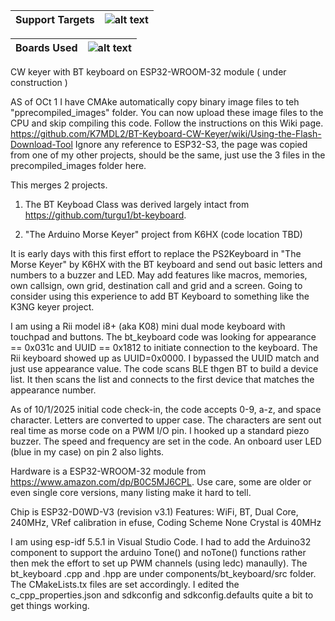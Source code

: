 | Support Targets | ![alt text][esp32] |
| --- | --- |

| Boards Used | ![alt text][esp32-WROOM-32]|
| --- | --- |

[esp32]: https://img.shields.io/badge/ESP32-green "ESP32"
[esp32-WROOM-32]: https://img.shields.io/badge/ESP32--WROOM--32-orange "ESP32-WROOM-32"

CW keyer with BT keyboard on ESP32-WROOM-32 module   ( under construction )

AS of OCt 1 I have CMAke automatically copy binary image files to teh "pprecompiled_images" folder.  You can now upload these image files to the CPU and skip compiling this code.  Follow the instructions on this Wiki page.
  https://github.com/K7MDL2/BT-Keyboard-CW-Keyer/wiki/Using-the-Flash-Download-Tool
Ignore any reference to ESP32-S3, the page was copied from one of my other projects, should be the same, just use the 3 files in the precompiled_images folder here.


This merges 2 projects.

1. The BT Keyboad Class was derived largely intact from https://github.com/turgu1/bt-keyboard.   

2. "The Arduino Morse Keyer" project from K6HX (code location TBD) 

It is early days with this first effort to replace the PS2Keyboard in "The Morse Keyer" by K6HX with the BT keyboard and send out basic letters and numbers to a buzzer and LED.  May add features like macros, memories, own callsign, own grid, destination call and grid and a screen.   Going to consider using this experience to add BT Keyboard to something like the K3NG keyer project.

I am using a Rii model i8+ (aka K08) mini dual mode keyboard with touchpad and buttons.  The bt_keyboard code was looking for appearance == 0x031c and UUID == 0x1812 to initiate connection to the keyboard.  The Rii keyboard showed up as UUID=0x0000.  I bypassed the UUID match and just use appearance value. The code scans BLE thgen BT to build a device list.  It then scans the list and connects to the first device that matches the appearance number.

As of 10/1/2025 initial code check-in, the code accepts 0-9, a-z, and space character.  Letters are converted to upper case.  The characters are sent out real time as morse code on a PWM I/O pin.  I hooked up a standard piezo buzzer.  The speed and frequency are set in the code.  An onboard user LED (blue in my case) on pin 2 also lights.

Hardware is a ESP32-WROOM-32 module from https://www.amazon.com/dp/B0C5MJ6CPL.   Use care, some are older or even single core versions, many listing make it hard to tell.

Chip is ESP32-D0WD-V3 (revision v3.1)
Features: WiFi, BT, Dual Core, 240MHz, VRef calibration in efuse, Coding Scheme None
Crystal is 40MHz

I am using esp-idf 5.5.1 in Visual Studio Code.  I had to add the Arduino32 component to support the arduino Tone() and noTone() functions rather then mek the effort to set up PWM channels (using ledc) manaully).  The bt_keyboard .cpp and .hpp are under components/bt_keyboard/src folder.  The CMakeLists.tx files are set accordingly.  I edited the c_cpp_properties.json and sdkconfig and sdkconfig.defaults quite a bit to get things working.





